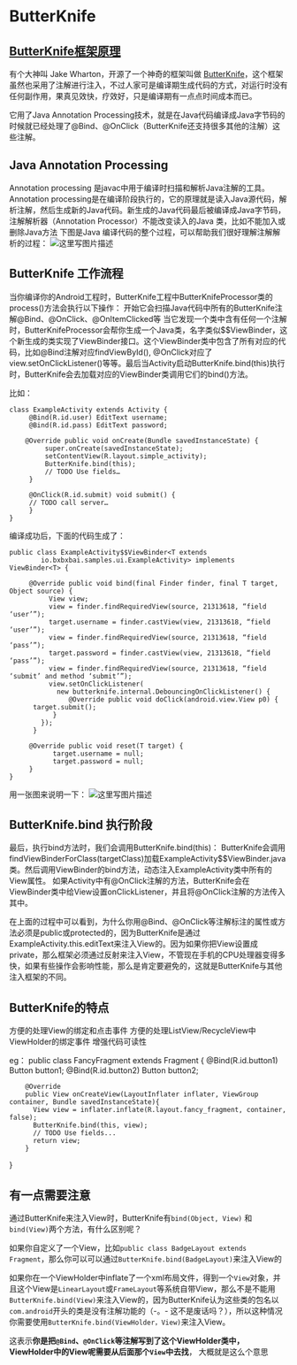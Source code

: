 ButterKnife
===
## [ButterKnife框架原理](http://bxbxbai.github.io/2016/03/12/how-butterknife-works/)

有个大神叫 Jake Wharton，开源了一个神奇的框架叫做 [ButterKnife](http://link.zhihu.com/?target=https%3A//github.com/JakeWharton/butterknife)，这个框架虽然也采用了注解进行注入，不过人家可是编译期生成代码的方式，对运行时没有任何副作用，果真见效快，疗效好，只是编译期有一点点时间成本而已。

它用了Java Annotation Processing技术，就是在Java代码编译成Java字节码的时候就已经处理了@Bind、@OnClick（ButterKnife还支持很多其他的注解）这些注解。

## Java Annotation Processing

Annotation processing 是javac中用于编译时扫描和解析Java注解的工具。Annotation processing是在编译阶段执行的，它的原理就是读入Java源代码，解析注解，然后生成新的Java代码。新生成的Java代码最后被编译成Java字节码，注解解析器（Annotation Processor）不能改变读入的Java 类，比如不能加入或删除Java方法 
下图是Java 编译代码的整个过程，可以帮助我们很好理解注解解析的过程： 
![这里写图片描述](http://img.blog.csdn.net/20160515135054791)

## ButterKnife 工作流程

当你编译你的Android工程时，ButterKnife工程中ButterKnifeProcessor类的process()方法会执行以下操作： 
开始它会扫描Java代码中所有的ButterKnife注解@Bind、@OnClick、@OnItemClicked等 
当它发现一个类中含有任何一个注解时，ButterKnifeProcessor会帮你生成一个Java类，名字类似$$ViewBinder，这个新生成的类实现了ViewBinder接口。这个ViewBinder类中包含了所有对应的代码，比如@Bind注解对应findViewById(), @OnClick对应了view.setOnClickListener()等等。最后当Activity启动ButterKnife.bind(this)执行时，ButterKnife会去加载对应的ViewBinder类调用它们的bind()方法。

比如：

```
class ExampleActivity extends Activity {
     @Bind(R.id.user) EditText username;
     @Bind(R.id.pass) EditText password;

    @Override public void onCreate(Bundle savedInstanceState) {
         super.onCreate(savedInstanceState);
         setContentView(R.layout.simple_activity);
         ButterKnife.bind(this);
         // TODO Use fields…
     }

     @OnClick(R.id.submit) void submit() {
     // TODO call server…
     }
}
```

编译成功后，下面的代码生成了：

```
public class ExampleActivity$$ViewBinder<T extends 
        io.bxbxbai.samples.ui.ExampleActivity> implements ViewBinder<T> {

     @Override public void bind(final Finder finder, final T target, Object source) {
          View view;
          view = finder.findRequiredView(source, 21313618, “field ‘user’”);
          target.username = finder.castView(view, 21313618, “field ‘user’”);
          view = finder.findRequiredView(source, 21313618, “field ‘pass’”);
          target.password = finder.castView(view, 21313618, “field ‘pass’”);
          view = finder.findRequiredView(source, 21313618, “field ‘submit’ and method ‘submit’”);
          view.setOnClickListener(
            new butterknife.internal.DebouncingOnClickListener() {
               @Override public void doClick(android.view.View p0) {
      target.submit();
           }
        });
      }

     @Override public void reset(T target) {
           target.username = null;
           target.password = null;
     }
}
```

用一张图来说明一下： 
![这里写图片描述](http://img.blog.csdn.net/20160515140100065)

## ButterKnife.bind 执行阶段

最后，执行bind方法时，我们会调用ButterKnife.bind(this)： 
ButterKnife会调用findViewBinderForClass(targetClass)加载ExampleActivity$$ViewBinder.java类。然后调用ViewBinder的bind方法，动态注入ExampleActivity类中所有的View属性。 
如果Activity中有@OnClick注解的方法，ButterKnife会在ViewBinder类中给View设置onClickListener，并且将@OnClick注解的方法传入其中。

在上面的过程中可以看到，为什么你用@Bind、@OnClick等注解标注的属性或方法必须是public或protected的，因为ButterKnife是通过ExampleActivity.this.editText来注入View的。因为如果你把View设置成private，那么框架必须通过反射来注入View，不管现在手机的CPU处理器变得多快，如果有些操作会影响性能，那么是肯定要避免的，这就是ButterKnife与其他注入框架的不同。

## ButterKnife的特点

方便的处理View的绑定和点击事件 
方便的处理ListView/RecycleView中ViewHolder的绑定事件 
增强代码可读性

eg： 
public class FancyFragment extends Fragment { 
@Bind(R.id.button1) Button button1; 
@Bind(R.id.button2) Button button2;

```
    @Override 
    public View onCreateView(LayoutInflater inflater, ViewGroup container, Bundle savedInstanceState){
      View view = inflater.inflate(R.layout.fancy_fragment, container, false);
      ButterKnife.bind(this, view);
      // TODO Use fields...
      return view;
    }

```
}

## 有一点需要注意

通过ButterKnife来注入View时，ButterKnife有`bind(Object, View)` 和 `bind(View)`两个方法，有什么区别呢？

如果你自定义了一个View，比如`public class BadgeLayout extends Fragment`，那么你可以可以通过`ButterKnife.bind(BadgeLayout)`来注入View的

如果你在一个ViewHolder中inflate了一个xml布局文件，得到一个`View`对象，并且这个View是`LinearLayout`或`FrameLayout`等系统自带View，那么不是不能用`ButterKnife.bind(View)`来注入View的，因为ButterKnife认为这些类的包名以`com.android`开头的类是没有注解功能的（-。- 这不是废话吗？），所以这种情况你需要使用`ButterKnife.bind(ViewHolder，View)`来注入View。

这表示**你是把`@Bind`、`@OnClick`等注解写到了这个ViewHolder类中，ViewHolder中的View呢需要从后面那个`View`中去找**， 大概就是这么个意思
